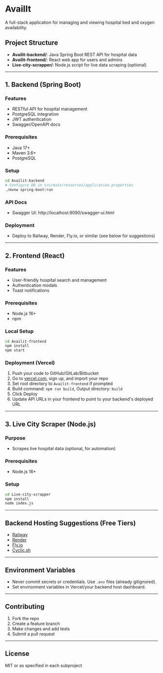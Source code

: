 # AvailIt

A full-stack application for managing and viewing hospital bed and oxygen availability.

## Project Structure

- **Availit-backend/**: Java Spring Boot REST API for hospital data
- **Availit-frontend/**: React web app for users and admins
- **Live-city-scrapper/**: Node.js script for live data scraping (optional)

---

## 1. Backend (Spring Boot)

### Features
- RESTful API for hospital management
- PostgreSQL integration
- JWT authentication
- Swagger/OpenAPI docs

### Prerequisites
- Java 17+
- Maven 3.6+
- PostgreSQL

### Setup
```sh
cd Availit-backend
# Configure DB in src/main/resources/application.properties
./mvnw spring-boot:run
```

### API Docs
- Swagger UI: http://localhost:9090/swagger-ui.html

### Deployment
- Deploy to Railway, Render, Fly.io, or similar (see below for suggestions)

---

## 2. Frontend (React)

### Features
- User-friendly hospital search and management
- Authentication modals
- Toast notifications

### Prerequisites
- Node.js 16+
- npm

### Local Setup
```sh
cd Availit-frontend
npm install
npm start
```

### Deployment (Vercel)
1. Push your code to GitHub/GitLab/Bitbucket
2. Go to [vercel.com](https://vercel.com/), sign up, and import your repo
3. Set root directory to `Availit-frontend` if prompted
4. Build command: `npm run build`, Output directory: `build`
5. Click Deploy
6. Update API URLs in your frontend to point to your backend's deployed URL

---

## 3. Live City Scraper (Node.js)

### Purpose
- Scrapes live hospital data (optional, for automation)

### Prerequisites
- Node.js 16+

### Setup
```sh
cd Live-city-scrapper
npm install
node index.js
```

---

## Backend Hosting Suggestions (Free Tiers)
- [Railway](https://railway.app/)
- [Render](https://render.com/)
- [Fly.io](https://fly.io/)
- [Cyclic.sh](https://cyclic.sh/)

---

## Environment Variables
- Never commit secrets or credentials. Use `.env` files (already gitignored).
- Set environment variables in Vercel/your backend host dashboard.

---

## Contributing
1. Fork the repo
2. Create a feature branch
3. Make changes and add tests
4. Submit a pull request

---

## License
MIT or as specified in each subproject 